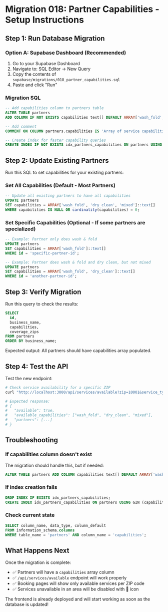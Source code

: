 # Migration 018: Partner Capabilities - Setup Instructions

## Step 1: Run Database Migration

### Option A: Supabase Dashboard (Recommended)
1. Go to your Supabase Dashboard
2. Navigate to: SQL Editor → New Query
3. Copy the contents of `supabase/migrations/018_partner_capabilities.sql`
4. Paste and click "Run"

### Migration SQL
```sql
-- Add capabilities column to partners table
ALTER TABLE partners 
ADD COLUMN IF NOT EXISTS capabilities text[] DEFAULT ARRAY['wash_fold', 'dry_clean', 'mixed']::text[];

-- Add comment
COMMENT ON COLUMN partners.capabilities IS 'Array of service capabilities: wash_fold, dry_clean, mixed';

-- Create index for faster capability queries
CREATE INDEX IF NOT EXISTS idx_partners_capabilities ON partners USING GIN (capabilities);
```

## Step 2: Update Existing Partners

Run this SQL to set capabilities for your existing partners:

### Set All Capabilities (Default - Most Partners)
```sql
-- Update all existing partners to have all capabilities
UPDATE partners 
SET capabilities = ARRAY['wash_fold', 'dry_clean', 'mixed']::text[]
WHERE capabilities IS NULL OR cardinality(capabilities) = 0;
```

### Set Specific Capabilities (Optional - If some partners are specialized)
```sql
-- Example: Partner only does wash & fold
UPDATE partners 
SET capabilities = ARRAY['wash_fold']::text[]
WHERE id = 'specific-partner-id';

-- Example: Partner does wash & fold and dry clean, but not mixed
UPDATE partners 
SET capabilities = ARRAY['wash_fold', 'dry_clean']::text[]
WHERE id = 'another-partner-id';
```

## Step 3: Verify Migration

Run this query to check the results:

```sql
SELECT 
  id,
  business_name,
  capabilities,
  coverage_zips
FROM partners
ORDER BY business_name;
```

Expected output: All partners should have capabilities array populated.

## Step 4: Test the API

Test the new endpoint:

```bash
# Check service availability for a specific ZIP
curl "http://localhost:3000/api/services/available?zip=10001&service_type=LAUNDRY"

# Expected response:
# {
#   "available": true,
#   "available_capabilities": ["wash_fold", "dry_clean", "mixed"],
#   "partners": [...]
# }
```

## Troubleshooting

### If capabilities column doesn't exist
The migration should handle this, but if needed:
```sql
ALTER TABLE partners ADD COLUMN capabilities text[] DEFAULT ARRAY['wash_fold', 'dry_clean', 'mixed']::text[];
```

### If index creation fails
```sql
DROP INDEX IF EXISTS idx_partners_capabilities;
CREATE INDEX idx_partners_capabilities ON partners USING GIN (capabilities);
```

### Check current state
```sql
SELECT column_name, data_type, column_default 
FROM information_schema.columns 
WHERE table_name = 'partners' AND column_name = 'capabilities';
```

## What Happens Next

Once the migration is complete:
- ✅ Partners will have a `capabilities` array column
- ✅ `/api/services/available` endpoint will work properly
- ✅ Booking pages will show only available services per ZIP code
- ✅ Services unavailable in an area will be disabled with 🚫 icon

The frontend is already deployed and will start working as soon as the database is updated!
